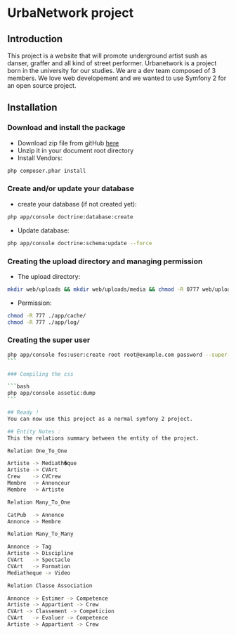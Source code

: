 UrbaNetwork project
===============================================================

## Introduction
This project is a website that will promote underground artist sush as danser, graffer and all kind of street performer.
Urbanetwork is a project born in the university for our studies. We are a dev team composed of 3 members.
We love web developement and we wanted to use Symfony 2 for an open source project.

## Installation
### Download and install the package
* Download zip file from gitHub [here](https://github.com/amineamanzou/Urbanetwork)
* Unzip it in your document root directory
* Install Vendors:

```bash
php composer.phar install
```

### Create and/or update your database
* create your database (if not created yet):

```bash
php app/console doctrine:database:create
```

* Update database:

```bash
php app/console doctrine:schema:update --force
```

### Creating the upload directory and managing permission
* The upload directory:

```bash
mkdir web/uploads && mkdir web/uploads/media && chmod -R 0777 web/uploads
```

* Permission:

```bash
chmod -R 777 ./app/cache/
chmod -R 777 ./app/log/
```

### Creating the super user

````bash
php app/console fos:user:create root root@example.com password --super-admin
```

### Compiling the css

```bash
php app/console assetic:dump
```

## Ready !
You can now use this project as a normal symfony 2 project.

## Entity Notes :
This the relations summary between the entity of the project.

Relation One_To_One

Artiste -> Mediath�que
Artiste -> CVArt
Crew    -> CVCrew
Membre  -> Annonceur
Membre  -> Artiste

Relation Many_To_One

CatPub  -> Annonce
Annonce -> Membre

Relation Many_To_Many

Annonce -> Tag
Artiste -> Discipline
CVArt   -> Spectacle
CVArt   -> Formation
Mediatheque -> Video

Relation Classe Association

Annonce -> Estimer -> Competence
Artiste -> Appartient -> Crew
CVArt -> Classement -> Competicion
CVArt   -> Evaluer -> Competence
Artiste -> Appartient -> Crew